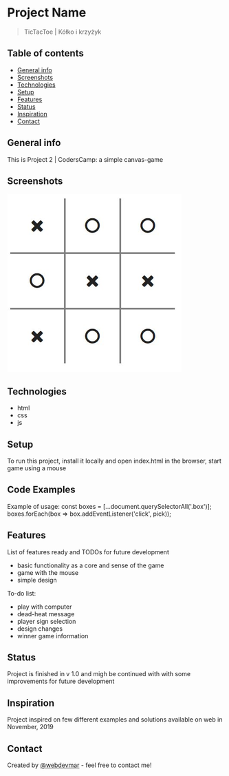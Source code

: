 # Project Name
> TicTacToe | Kółko i krzyżyk

## Table of contents
* [General info](#general-info)
* [Screenshots](#screenshots)
* [Technologies](#technologies)
* [Setup](#setup)
* [Features](#features)
* [Status](#status)
* [Inspiration](#inspiration)
* [Contact](#contact)

## General info
This is Project 2 | CodersCamp: a simple canvas-game

## Screenshots
![Example screenshot](./images/tictactoe.jpg)

## Technologies
* html
* css
* js

## Setup
To run this project, install it locally and open index.html in the browser, start game using a mouse

## Code Examples
Example of usage:
const boxes = [...document.querySelectorAll('.box')];
boxes.forEach(box => box.addEventListener('click', pick));

## Features
List of features ready and TODOs for future development
* basic functionality as a core and sense of the game
* game with the mouse
* simple design

To-do list:
* play with computer
* dead-heat message
* player sign selection
* design changes
* winner game information

## Status
Project is finished in v 1.0 and migh be continued with with some improvements for future development

## Inspiration
Project inspired on few different examples and solutions available on web in November, 2019

## Contact
Created by [@webdevmar](https://www.mpawluczuk.pl/) - feel free to contact me!